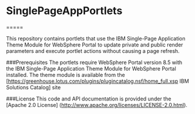 # SinglePageAppPortlets
=====

This repository contains portlets that use the IBM Single-Page Application Theme
Module for WebSphere Portal to update private and public render parameters and
execute portlet actions without causing a page refresh.

###Prerequisites
The portlets require WebSphere Portal version 8.5 with the IBM Single-Page Application Theme Module for WebSphere Portal installed. The theme module is available from the [https://greenhouse.lotus.com/plugins/plugincatalog.nsf/home_full.xsp IBM Solutions Catalog] site

###License
This code and API documentation is provided under the [Apache 2.0 License] (http://www.apache.org/licenses/LICENSE-2.0.html). 
